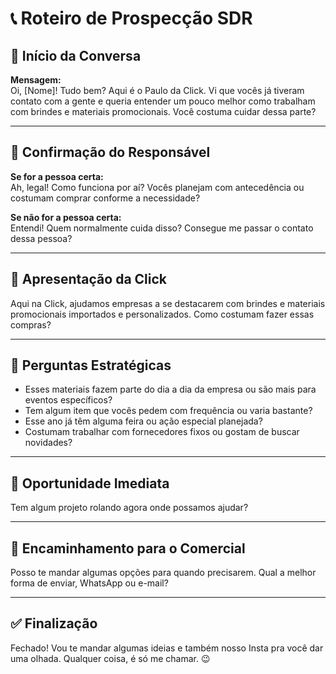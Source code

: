 # 📞 Roteiro de Prospecção SDR  

## 📲 Início da Conversa  
**Mensagem:**  
Oi, [Nome]! Tudo bem? Aqui é o Paulo da Click. Vi que vocês já tiveram contato com a gente e queria entender um pouco melhor como trabalham com brindes e materiais promocionais. Você costuma cuidar dessa parte?  

---

## 🔎 Confirmação do Responsável  
**Se for a pessoa certa:**  
Ah, legal! Como funciona por aí? Vocês planejam com antecedência ou costumam comprar conforme a necessidade?  

**Se não for a pessoa certa:**  
Entendi! Quem normalmente cuida disso? Consegue me passar o contato dessa pessoa?  

---

## 📢 Apresentação da Click  
Aqui na Click, ajudamos empresas a se destacarem com brindes e materiais promocionais importados e personalizados. Como costumam fazer essas compras?  

---

## 🤔 Perguntas Estratégicas  
- Esses materiais fazem parte do dia a dia da empresa ou são mais para eventos específicos?  
- Tem algum item que vocês pedem com frequência ou varia bastante?  
- Esse ano já têm alguma feira ou ação especial planejada?  
- Costumam trabalhar com fornecedores fixos ou gostam de buscar novidades?  

---

## 🚀 Oportunidade Imediata  
Tem algum projeto rolando agora onde possamos ajudar?  

---

## 📩 Encaminhamento para o Comercial  
Posso te mandar algumas opções para quando precisarem. Qual a melhor forma de enviar, WhatsApp ou e-mail?  

---

## ✅ Finalização  
Fechado! Vou te mandar algumas ideias e também nosso Insta pra você dar uma olhada. Qualquer coisa, é só me chamar. 😉  


